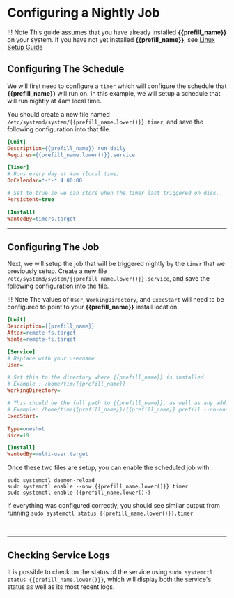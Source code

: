 # Configuring a Nightly Job

!!! Note
    This guide assumes that you have already installed **{{prefill_name}}** on your system.  If you have not yet installed **{{prefill_name}}**, see [Linux Setup Guide](../Linux-Setup-Guide)

## Configuring The Schedule

We will first need to configure a `timer` which will configure the schedule that **{{prefill_name}}** will run on. In this example, we will setup a schedule that will run nightly at 4am local time.

You should create a new file named `/etc/systemd/system/{{prefill_name.lower()}}.timer`, and save the following configuration into that file.

```ini
[Unit]
Description={{prefill_name}} run daily
Requires={{prefill_name.lower()}}.service

[Timer]
# Runs every day at 4am (local time)
OnCalendar=*-*-* 4:00:00

# Set to true so we can store when the timer last triggered on disk.
Persistent=true

[Install]
WantedBy=timers.target
```

---

## Configuring The Job

Next, we will setup the job that will be triggered nightly by the `timer` that we previously setup.  Create a new file `/etc/systemd/system/{{prefill_name.lower()}}.service`, and save the following configuration into the file.

!!! Note
    The values of `User`, `WorkingDirectory`, and `ExecStart` will need to be configured to point to your **{{prefill_name}}** install location.

```ini
[Unit]
Description={{prefill_name}}
After=remote-fs.target
Wants=remote-fs.target

[Service]
# Replace with your username
User=

# Set this to the directory where {{prefill_name}} is installed.
# Example : /home/tim/{{prefill_name}}
WorkingDirectory=

# This should be the full path to {{prefill_name}}, as well as any additional option flags
# Example: /home/tim/{{prefill_name}}/{{prefill_name}} prefill --no-ansi
ExecStart=

Type=oneshot
Nice=19

[Install]
WantedBy=multi-user.target
```

Once these two files are setup, you can enable the scheduled job with:

```
sudo systemctl daemon-reload
sudo systemctl enable --now {{prefill_name.lower()}}.timer
sudo systemctl enable {{prefill_name.lower()}}
```

If everything was configured correctly, you should see similar output from running `sudo systemctl status {{prefill_name.lower()}}.timer`

<div data-cli-player="../casts/systemd-timer-status.cast" data-rows=8></div>
<br>

---

## Checking Service Logs

It is possible to check on the status of the service using `sudo systemctl status {{prefill_name.lower()}}`, which will display both the service's status as well as its most recent logs.

<div data-cli-player="../casts/systemd-service-logs.cast" data-rows=17></div>
<br>
